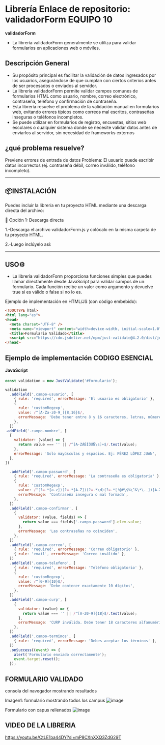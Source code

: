 # Librería Enlace de repositorio: validadorForm EQUIPO 10

**validadorForm** 
- La librería validadorForm  generalmente se utiliza para validar formularios en aplicaciones web o móviles.
  
## Descripción General
- Su propósito principal es facilitar la validación de datos ingresados por los usuarios, asegurándose de que cumplan con ciertos criterios antes de ser procesados o enviados al servidor. 
- La librería validadorForm permite validar campos comunes de formularios HTML como usuario, nombre, correo electrónico, contraseña, teléfono y confirmación de contraseña.
- Esta librería resuelve el problema de la validación manual en formularios web, evitando errores típicos como correos mal escritos, contraseñas inseguras o teléfonos incompletos.
- Se puede utilizar en formularios de registro, encuestas, sitios web escolares o cualquier sistema donde se necesite validar datos antes de enviarlos al servidor, sin necesidad de frameworks externos


## ¿qué problema resuelve?
Previene errores de entrada de datos
Problema: El usuario puede escribir datos incorrectos (ej. contraseña débil, correo inválido, teléfono incompleto).

---

## 📦INSTALACIÓN
Puedes incluir la librería en tu proyecto HTML mediante una descarga directa del archivo:

🔹 Opción 1: Descarga directa

1.-Descarga el archivo validadorForm.js y colócalo en la misma carpeta de tu proyecto HTML.

2.-Luego inclúyelo así:

<script src="https://cdn.jsdelivr.net/npm/just-validate@4.2.0/dist/just-validate.production.min.js"></script>

---

## USO⚙️
- La librería validadorForm proporciona funciones simples que puedes llamar directamente desde JavaScript para validar campos de un
  formulario. Cada función recibe un valor como argumento y devuelve true si es válido o false si no lo es.
  
Ejemplo de implementación en HTML/JS (con código embebido):
```HTML
<!DOCTYPE html>
<html lang="es">
<head>
  <meta charset="UTF-8" />
  <meta name="viewport" content="width=device-width, initial-scale=1.0" />
  <title>Formulario Validado</title>
  <script src="https://cdn.jsdelivr.net/npm/just-validate@4.2.0/dist/just-validate.production.min.js"></script>
</head>
```

## Ejemplo de implementación CODIGO ESENCIAL

#### JavaScript
```javascript
const validation = new JustValidate('#formulario');

validation
  .addField('.campo-usuario', [
    { rule: 'required', errorMessage: 'El usuario es obligatorio' },
    {
      rule: 'customRegexp',
      value: /^[A-Za-z0-9_]{8,16}$/,
      errorMessage: 'Debe tener entre 8 y 16 caracteres, letras, números o guion bajo',
    },
  ])
.addField('.campo-nombre', [
  {
    validator: (value) => {
      return value === '' || /^[A-ZÁÉÍÓÚÑ\s]+$/.test(value);
    },
    errorMessage: 'Solo mayúsculas y espacios. Ej: PÉREZ LÓPEZ JUAN',
  },
])

  .addField('.campo-password', [
    { rule: 'required', errorMessage: 'La contraseña es obligatoria' },
    {
      rule: 'customRegexp',
      value: /^(?=.*[a-z])(?=.*[A-Z])(?=.*\d)(?=.*[!@#\$%\^&\*\-_])[A-Za-z\d!@#\$%\^&\*\-_]{8,}$/,
      errorMessage: 'Contraseña insegura o mal formada',
    },
  ])
  .addField('.campo-confirmar', [
    {
      validator: (value, fields) => {
        return value === fields['.campo-password'].elem.value;
      },
      errorMessage: 'Las contraseñas no coinciden',
    },
  ])
  .addField('.campo-correo', [
    { rule: 'required', errorMessage: 'Correo obligatorio' },
    { rule: 'email', errorMessage: 'Correo inválido' },
  ])
  .addField('.campo-telefono', [
    { rule: 'required', errorMessage: 'Teléfono obligatorio' },
    {
      rule: 'customRegexp',
      value: /^[0-9]{10}$/,
      errorMessage: 'Debe contener exactamente 10 dígitos',
    },
  ])
  .addField('.campo-curp', [
    {
      validator: (value) => {
        return value === '' || /^[A-Z0-9]{18}$/.test(value);
      },
      errorMessage: 'CURP inválida. Debe tener 18 caracteres alfanuméricos',
    },
  ])
  .addField('.campo-terminos', [
    { rule: 'required', errorMessage: 'Debes aceptar los términos' },
  ])
  .onSuccess((event) => {
    alert('Formulario enviado correctamente');
    event.target.reset();
  });

```

## FORMULARIO VALIDADO
consola del navegador mostrando resultados 

Imagen1: formulario mostrando todos los campus
![image](https://github.com/user-attachments/assets/c05bcdc4-ba9e-4971-b16b-95cf286ec347)

Formulario con capus rellenados
![image](https://github.com/user-attachments/assets/c252ba28-b97a-463e-9442-af9c051f0d0e)

## VIDEO DE LA LIBRERIA

https://youtu.be/CtLE1ba44DY?si=mP8CXnXXQ3ZdG29T






